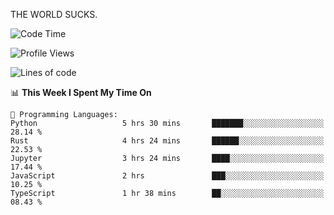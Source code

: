 THE WORLD SUCKS.

<!--START_SECTION:waka-->
![Code Time](http://img.shields.io/badge/Code%20Time-841%20hrs%2032%20mins-blue)

![Profile Views](http://img.shields.io/badge/Profile%20Views-0-blue)

![Lines of code](https://img.shields.io/badge/From%20Hello%20World%20I%27ve%20Written-866.4%20thousand%20lines%20of%20code-blue)

📊 **This Week I Spent My Time On** 

```text
💬 Programming Languages: 
Python                   5 hrs 30 mins       ███████░░░░░░░░░░░░░░░░░░   28.14 % 
Rust                     4 hrs 24 mins       ██████░░░░░░░░░░░░░░░░░░░   22.53 % 
Jupyter                  3 hrs 24 mins       ████░░░░░░░░░░░░░░░░░░░░░   17.44 % 
JavaScript               2 hrs               ███░░░░░░░░░░░░░░░░░░░░░░   10.25 % 
TypeScript               1 hr 38 mins        ██░░░░░░░░░░░░░░░░░░░░░░░   08.43 % 
```


<!--END_SECTION:waka-->
